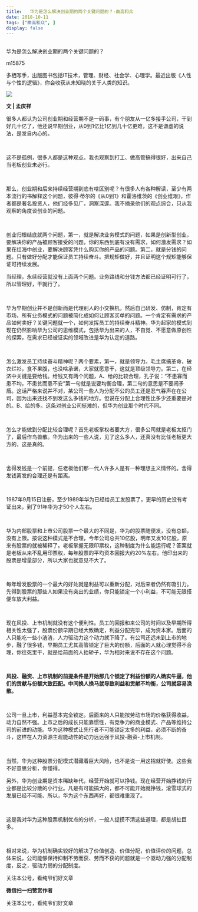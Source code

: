```yaml
---
title:   华为是怎么解决创业期的两个关键问题的？-曲高和众
date: 2018-10-11
tags: ["曲高和众", ]
display: false
---
```



## 



华为是怎么解决创业期的两个关键问题的？




m15875




多栖写手，出版图书包括IT技术，管理、财经、社会学、心理学。最近出版《人性与个性的逻辑》，你会收获从未知晓的关于人类的知识。


<img class="" data-ratio="1" data-s="300,640" src="https://mmbiz.qpic.cn/mmbiz_jpg/fxGMiaL5Zj1jNviaia9xkxIibWUm7iaqfzFqNyA3t76jnXIxorIbQUEOZnibrqmianibQwMVMQornpDwposPDHhoxibktBA/640?wx_fmt=jpeg" data-type="jpeg" data-w="800" style=""/>

**文 | 孟庆祥**



很多人都认为公司创业期和经营期不是一码事，有个朋友从一亿多接手公司，干到好几十亿了，他还说早期创业，从0到1亿比1亿到几十亿更难，这不是谦虚的说法，是发自内心的。

&nbsp;

这不是孤例，很多人都是这种观点。我也观察到打工、做高管搞得很好，出来自己当老板创业未必行。

&nbsp;

那么，创业期和后来持续经营期到底有啥区别呢？有很多人有各种解读，至少有两本流行的书解释这个问题，彼得·蒂尔的《从0到1》和霍洛维茨的《创业维艰》，作者都是著名投资人，他们经多见广，洞察深邃。我不摘录他们的观点综合，只从我观察的角度谈创业的问题。

&nbsp;

创业归根结底就两个问题，第一，就是解决业务模式的问题，如果是创新型创业，要解决你的产品被顾客接受的问题，你的东西到底有没有需求，如何激发需求？如果在红海中创业，要解决顾客凭什么购买你的产品的问题。第二，就是分钱的问题。只有做好分配才能保证员工持续奋斗。把规矩做好，并且证明这个规矩能够保证可持续发展。



当经理，永续经营就没有上面两个问题。业务路线和分钱方法都已经证明可行了，所以管理好，干就行了。

&nbsp;

华为早期创业并不是创新而是代理别人的小交换机，然后自己研发、仿制，肯定有市场，所有业务模式的问题被简化成如何让顾客买单的问题。一个肯定有需求的产品如何卖好？关键问题就一个，如何发挥员工的持续奋斗精神。华为起家的模式到现在仍然影响华为公司的思维模式，包括华为出来的人，不自觉、不愿意做原创性的探索，在需求已经被证实的领域改进是华为认定的道路。

&nbsp;

怎么激发员工持续奋斗精神呢？两个要素，第一，就是领导力。毛主席搞革命，破衣烂衫，食不果腹，也没啥承诺，大家就愿意干，这就是顶级领导力。第二，在经济中关键是要给钱。给钱又有两个问题，A、给的比较合理，孔子说：“不患寡而患不均，不患贫而患不安”第一句就是说要均衡合理，第二句的意思是不要闹矛盾。这话严格来说并不对，某公司一些人为分配不公的员工还是忍气吞声在在公司，因为出来还找不到发这么多钱的地方。但说在分配上合理性比多少还重要是对的。B、给的多。这条对创业公司挺难的，但华为创业那个时代不同。

&nbsp;

怎么才能做到分配比较合理呢？首先老板掌权者要大方，很多公司就是老板太抠门了，最后作鸟兽散。华为出来的一些人说，见了这么多人，还真没有比任老板更大方的，这是真的。

&nbsp;

舍得发钱是一个前提，任老板他们那一代人许多人是有一种理想主义情怀的。舍得发钱离发的合理还是有距离。

&nbsp;

1987年9月15日注册，至少1989年华为已经给员工发股票了，更早的历史没有考证出来，到了91年华为才50个人左右。

&nbsp;

华为内部股票和上市公司股票一个最大的不同是，华为的股票随便发，没有总额，没有上限。按说这种模式是不合理，今年公司总共10亿股，明年又发10亿股，原来有股票的就被稀释了。老板掌握无限印票权，这种制度为什么能运行呢？答案就是老板从来不乱用印票权，每年股票的平均资本回报大约20%左右。他印出来的股票是增量部分，所以大家也就意见不大了。

&nbsp;

每年增发股票的一个最大的好处就是利益可以重新分配，对后来者仍然有吸引力。先得到股票的那些人如果没有突出的业绩，你只能锁定一个小利益，不可能无限搭便车放大利益。

&nbsp;

现在风投、上市机制就没有这个便利性。员工的回报和来公司的时间以及早期所得相关性太强了，股票份额早期已经大致确定，利益分配完毕，成为资本家。后面的人只能吃一些小渣渣，人力驱动力这个动力就下降了。有公司还远未到上市的地步，融了很多钱，早期员工尤其高管锁定了巨大的份额，后面的人就心理觉得不合理，你往死里干，就是给前面的人抬轿子，华为相对来说不存在这个问题。

&nbsp;

**风投、融资、上市机制的前提条件是开始那几个锁定了利益份额的人确实牛逼，他们的贡献与份额大致匹配。中间换人换马就导致利益和贡献不均衡，公司就容易涣散。**

&nbsp;

公司一旦上市，利益基本完全锁定。后面来的人只能按劳动市场的价格获得收益，动力自然不强。上市之后的成长只能靠惯性，有竞争力的商业模式、产品等维持公司的前进的动能。华为这种模式让先行者不可能锁定太多的利益，必须不断的奋斗，这样在人力资源主观能动性的动力远远强于风投-融资-上市机制。

&nbsp;

当然，华为这种股票分配模式潜藏着巨大风险，也不是说一用这招就好使。这些我不好意思分析，你懂得。



另外，华为创业期是资本稀缺年代，经营开始就可以挣钱。现在经营开始挣钱的行业都是比较分散的小行业。凡是有可能搞大的，都不可能开始就挣钱，滚雪球式的发展已经不可能、所以，华为这个东西再好，都很难重现了。

&nbsp;

这是我对华为这种股票机制优点的分析，一般人捉摸不清这些道理，都是胡扯巨多。

&nbsp;

相对来说，华为机制确实较好的解决了价值创造、价值分配，价值评价的问题，总体来说，公司能够保持抑制不劳而获、劳而不获的问题就是一个驱动力强的分配制度，反之，驱动力弱的分配制度。



关注本公号，看纯爷们好文章


**微信扫一扫赞赏作者**






关注本公号，看纯爷们好文章